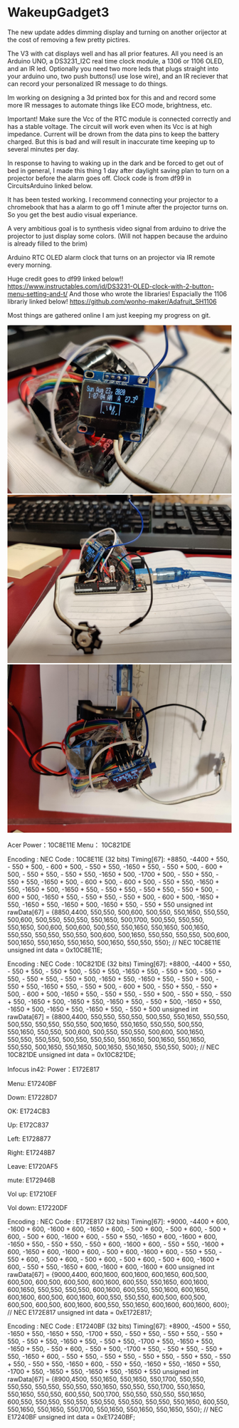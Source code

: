 # WakeupGadget3
The new update addes dimming display and turning on another orijector at the cost of removing a few pretty pictires. 


The V3 with cat displays well and has all prior features. All you need is an Arduino UNO, a DS3231_I2C real time clock module, a 1306 or 1106 OLED, and an IR led. Optionally you need two more leds that plugs straight into your arduino uno, two push buttons(I use lose wire), and an IR reciever that can record your personalized IR message to do things. 

Im working on designing a 3d printed box for this
and and record some more IR messages to automate things like ECO mode, brightness, etc. 

Important! Make sure the Vcc of the RTC module is connected correctly and has a stable voltage. The circuit will work even when its Vcc is at high impedance. Current will be drown from the data pins to keep the battery charged. But this is bad and will result in inaccurate time keeping up to several minutes per day. 

In response to having to waking up in the dark and be forced to get out of bed in general, I made this thing 1 day after daylight saving plan to turn on a projector before the alarm goes off. Clock code is from df99 in CircuitsArduino linked below.

It has been tested working. I recommend connecting your projector to a chromebook that has a alarm to go off 1 minute after the projector turns on. So you get the best audio visual experiance. 

A very ambitious goal is to synthesis video signal from arduino to drive the projector to just display some colors.
(Will not happen because the arduino is already filled to the brim)

Arduino RTC OLED alarm clock that turns on an projector via IR remote every morning. 

Huge credit goes to df99 linked below!!
https://www.instructables.com/id/DS3231-OLED-clock-with-2-button-menu-setting-and-t/
And those who wrote the libraries!
Espacially the 1106 librariy linked below!
https://github.com/wonho-maker/Adafruit_SH1106

Most things are gathered online I am just keeping my progress on git. 


![Test Image 1](/IMG_20200823_010739.jpg)
![Test Image 1](/IMG_20200823_010745.jpg)
![Test Image 1](/IMG_20200823_010756.jpg)


Acer
Power：10C8E11E
Menu： 10C821DE

Encoding  : NEC
Code      : 10C8E11E (32 bits)
Timing[67]: 
     +8850, -4400     + 550, - 550     + 500, - 600     + 500, - 550
     + 550, -1650     + 550, - 550     + 500, - 600     + 500, - 550
     + 550, - 550     + 550, -1650     + 500, -1700     + 500, - 550
     + 550, - 550     + 550, -1650     + 500, - 600     + 500, - 600
     + 500, - 550     + 550, -1650     + 550, -1650     + 500, -1650
     + 550, - 550     + 550, - 550     + 550, - 550     + 500, - 600
     + 500, -1650     + 550, - 550     + 550, - 550     + 500, - 600
     + 500, -1650     + 550, -1650     + 550, -1650     + 500, -1650
     + 550, - 550     + 550
unsigned int  rawData[67] = {8850,4400, 550,550, 500,600, 500,550, 550,1650, 550,550, 500,600, 500,550, 550,550, 550,1650, 500,1700, 500,550, 550,550, 550,1650, 500,600, 500,600, 500,550, 550,1650, 550,1650, 500,1650, 550,550, 550,550, 550,550, 500,600, 500,1650, 550,550, 550,550, 500,600, 500,1650, 550,1650, 550,1650, 500,1650, 550,550, 550};  // NEC 10C8E11E
unsigned int  data = 0x10C8E11E;

Encoding  : NEC
Code      : 10C821DE (32 bits)
Timing[67]: 
     +8800, -4400     + 550, - 550     + 550, - 550     + 500, - 550
     + 550, -1650     + 550, - 550     + 500, - 550     + 550, - 550
     + 550, - 550     + 500, -1650     + 550, -1650     + 550, - 550
     + 500, - 550     + 550, -1650     + 550, - 550     + 500, - 600
     + 500, - 550     + 550, - 550     + 500, - 600     + 500, -1650
     + 550, - 550     + 550, - 550     + 500, - 550     + 550, - 550
     + 550, -1650     + 500, -1650     + 550, -1650     + 550, - 550
     + 500, -1650     + 550, -1650     + 500, -1650     + 550, -1650
     + 550, - 550     + 500
unsigned int  rawData[67] = {8800,4400, 550,550, 550,550, 500,550, 550,1650, 550,550, 500,550, 550,550, 550,550, 500,1650, 550,1650, 550,550, 500,550, 550,1650, 550,550, 500,600, 500,550, 550,550, 500,600, 500,1650, 550,550, 550,550, 500,550, 550,550, 550,1650, 500,1650, 550,1650, 550,550, 500,1650, 550,1650, 500,1650, 550,1650, 550,550, 500};  // NEC 10C821DE
unsigned int  data = 0x10C821DE;






Infocus in42:
Power：E172E817

Menu: E17240BF

Down: E17228D7

OK: E1724CB3

Up: E172C837

Left: E1728877

Right: E17248B7

Leave: E1720AF5

mute: E172946B

Vol up: E17210EF

Vol down: E17220DF


Encoding  : NEC
Code      : E172E817 (32 bits)
Timing[67]: 
     +9000, -4400     + 600, -1600     + 600, -1600     + 600, -1650
     + 600, - 500     + 600, - 500     + 600, - 500     + 600, - 500
     + 600, -1600     + 600, - 550     + 550, -1650     + 600, -1600
     + 600, -1650     + 550, - 550     + 550, - 550     + 600, -1600
     + 600, - 550     + 550, -1600     + 600, -1650     + 600, -1600
     + 600, - 500     + 600, -1600     + 600, - 550     + 550, - 550
     + 600, - 500     + 600, - 500     + 600, - 500     + 600, - 500
     + 600, -1600     + 600, - 550     + 550, -1650     + 600, -1600
     + 600, -1600     + 600
unsigned int  rawData[67] = {9000,4400, 600,1600, 600,1600, 600,1650, 600,500, 600,500, 600,500, 600,500, 600,1600, 600,550, 550,1650, 600,1600, 600,1650, 550,550, 550,550, 600,1600, 600,550, 550,1600, 600,1650, 600,1600, 600,500, 600,1600, 600,550, 550,550, 600,500, 600,500, 600,500, 600,500, 600,1600, 600,550, 550,1650, 600,1600, 600,1600, 600};  // NEC E172E817
unsigned int  data = 0xE172E817;

Encoding  : NEC
Code      : E17240BF (32 bits)
Timing[67]: 
     +8900, -4500     + 550, -1650     + 550, -1650     + 550, -1700
     + 550, - 550     + 550, - 550     + 550, - 550     + 550, - 550
     + 550, -1650     + 550, - 550     + 550, -1700     + 550, -1650
     + 550, -1650     + 550, - 550     + 600, - 550     + 500, -1700
     + 550, - 550     + 550, - 550     + 550, -1650     + 600, - 550
     + 550, - 550     + 550, - 550     + 550, - 550     + 550, - 550
     + 550, - 550     + 550, -1650     + 600, - 550     + 550, -1650
     + 550, -1650     + 550, -1700     + 550, -1650     + 550, -1650
     + 550, -1650     + 550
unsigned int  rawData[67] = {8900,4500, 550,1650, 550,1650, 550,1700, 550,550, 550,550, 550,550, 550,550, 550,1650, 550,550, 550,1700, 550,1650, 550,1650, 550,550, 600,550, 500,1700, 550,550, 550,550, 550,1650, 600,550, 550,550, 550,550, 550,550, 550,550, 550,550, 550,1650, 600,550, 550,1650, 550,1650, 550,1700, 550,1650, 550,1650, 550,1650, 550};  // NEC E17240BF
unsigned int  data = 0xE17240BF;





